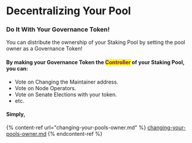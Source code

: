 # Decentralizing Your Pool

### Do It With Your Governance Token!

You can distribute the ownership of your Staking Pool by setting the pool owner as a Governance Token!

#### By making your Governance Token the <mark style="color:purple;">Controller</mark> of your Staking Pool, you can:

* Vote on Changing the Maintainer address.
* Vote on Node Operators.
* Vote on Senate Elections with your token.
* etc.

#### Simply,

{% content-ref url="changing-your-pools-owner.md" %}
[changing-your-pools-owner.md](changing-your-pools-owner.md)
{% endcontent-ref %}
